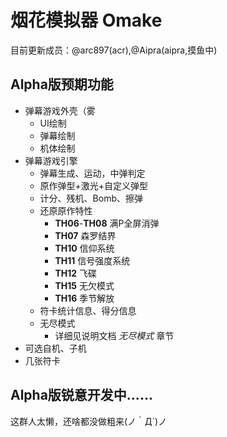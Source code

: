 # 烟花模拟器 Omake  
目前更新成员：@arc897(acr),@Aipra(aipra,摸鱼中)  
## Alpha版预期功能  
+ 弹幕游戏外壳（雾  
    + UI绘制  
    + 弹幕绘制  
    + 机体绘制
+ 弹幕游戏引擎
    + 弹幕生成、运动，中弹判定  
    + 原作弹型+激光+自定义弹型  
    + 计分、残机、Bomb、擦弹  
    + 还原原作特性  
        + **TH06**-**TH08**   满P全屏消弹  
        + **TH07**  森罗结界  
        + **TH10** 信仰系统  
        + **TH11** 信号强度系统  
        + **TH12** 飞碟  
        + **TH15** 无欠模式  
        + **TH16** 季节解放  
    + 符卡统计信息、得分信息  
    + 无尽模式  
        + 详细见说明文档 *无尽模式* 章节  
+ 可选自机、子机  
+ 几张符卡  

## Alpha版锐意开发中……  
这群人太懒，还啥都没做粗来(ノ｀Д´)ノ    
